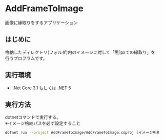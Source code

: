# AddFrameToImage
画像に縁取りをするアプリケーション

## はじめに
格納したディレクトリ(フォルダ)内のイメージに対して「黒1pxでの縁取り」を行うプロフラムです。

## 実行環境
* .Net Core 3.1 もしくは .NET 5  
 
## 実行方法
dotnetコマンドで実行する。  
※イメージ格納パスを必ず設定すること  
```sh
dotnet run --project AddFrameToImage/AddFrameToImage.csproj [イメージを格納したディレクト(フォルダ)リパス]
```